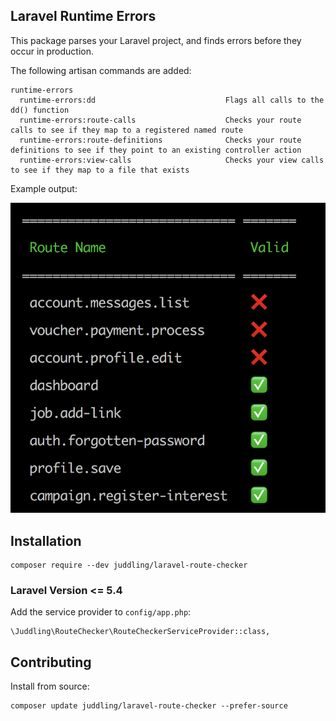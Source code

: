 ## Laravel Runtime Errors

This package parses your Laravel project, and finds errors before they occur in production.

The following artisan commands are added:

```
runtime-errors
  runtime-errors:dd                             Flags all calls to the dd() function
  runtime-errors:route-calls                    Checks your route calls to see if they map to a registered named route
  runtime-errors:route-definitions              Checks your route definitions to see if they point to an existing controller action
  runtime-errors:view-calls                     Checks your view calls to see if they map to a file that exists
```

Example output:
 
![Example output](resources/example-output.png)

## Installation

```
composer require --dev juddling/laravel-route-checker
```

### Laravel Version <= 5.4

Add the service provider to `config/app.php`:

```
\Juddling\RouteChecker\RouteCheckerServiceProvider::class,
```

## Contributing
Install from source:
```
composer update juddling/laravel-route-checker --prefer-source
```